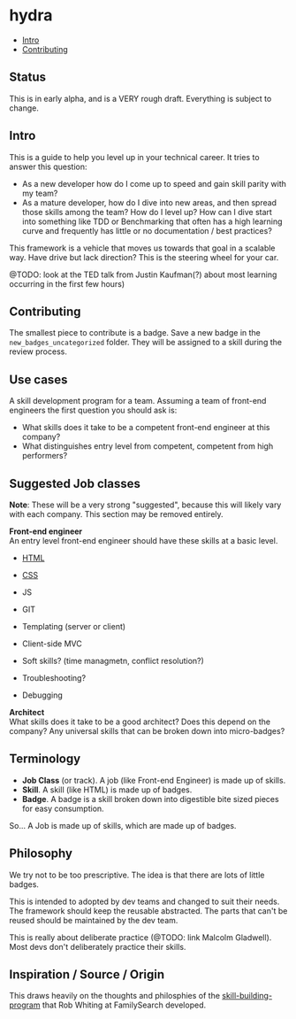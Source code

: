 hydra
======================
- [Intro](#intro)
- [Contributing](#contributing)

Status
---------------
This is in early alpha, and is a VERY rough draft. Everything is subject to change.

Intro
----------------

This is a guide to help you level up in your technical career. It tries to answer this question:

- As a new developer how do I come up to speed and gain skill parity with my team?
- As a mature developer, how do I dive into new areas, and then spread those skills among the team?
How do I level up? How can I dive start into something like TDD or Benchmarking that often has a high
learning curve and frequently has little or no documentation / best practices?

This framework is a vehicle that moves us towards that goal in a scalable way. Have drive but lack direction? This is the steering
wheel for your car.


@TODO: look at the TED talk from Justin Kaufman(?) about most learning occurring in the first few hours)

Contributing
----------------
The smallest piece to contribute is a badge. Save a new badge in the `new_badges_uncategorized` folder. They will be assigned to a skill during the review process.

Use cases
----------------
A skill development program for a team. Assuming a team of front-end engineers the first question you should ask is:
- What skills does it take to be a competent front-end engineer at this company?
- What distinguishes entry level from competent, competent from high performers?

Suggested Job classes
----------------
**Note**: These will be a very strong "suggested", because this will likely vary with each company. This section may be removed entirely.

**Front-end engineer**  
An entry level front-end engineer should have these skills at a basic level.
- [HTML](skills/html.md)
- [CSS](skills/css.md)
- JS
- GIT
- Templating (server or client)
- Client-side MVC
- Soft skills? (time managmetn, conflict resolution?)

- Troubleshooting?
- Debugging


**Architect**  
What skills does it take to be a good architect? Does this depend on the company?
Any universal skills that can be broken down into micro-badges?


**Terminology**
----------------
- **Job Class** (or track). A job (like Front-end Engineer) is made up of skills.
- **Skill**. A skill (like HTML) is made up of badges.
- **Badge**. A badge is a skill broken down into digestible bite sized pieces for easy consumption.

So... A Job is made up of skills, which are made up of badges.

Philosophy
----------------
We try not to be too prescriptive. The idea is that there are lots of little badges.

This is intended to adopted by dev teams and changed to suit their needs. The framework should keep the reusable abstracted.
The parts that can't be reused should be maintained by the dev team.

This is really about deliberate practice (@TODO: link Malcolm Gladwell). Most devs don't deliberately practice their skills.

Inspiration / Source / Origin
----------------
This draws heavily on the thoughts and philosphies of the [skill-building-program](https://github.com/fs-webdev/skill-building-program) that Rob Whiting at
FamilySearch developed. 
